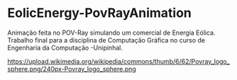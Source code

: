 # EolicEnergy-PovRayAnimation
Animação feita no POV-Ray simulando um comercial de Energia Eólica. Trabalho final para a disciplina de Computação Gráfica no curso de Engenharia da Computação -Unipinhal.

https://upload.wikimedia.org/wikipedia/commons/thumb/6/62/Povray_logo_sphere.png/240px-Povray_logo_sphere.png
